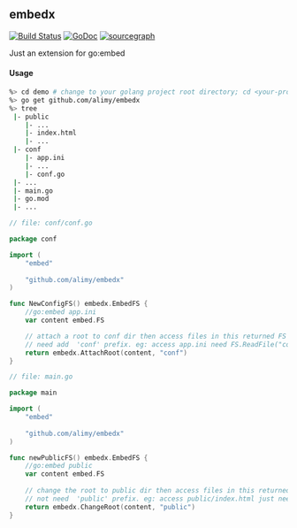 ## embedx
[![Build Status](https://api.travis-ci.com/alimy/embedx.svg?branch=master)](https://travis-ci.com/alimy/embedx)
[![GoDoc](https://godoc.org/github.com/alimy/embedx?status.svg)](https://pkg.go.dev/github.com/alimy/embedx)
[![sourcegraph](https://img.shields.io/badge/view%20on-Sourcegraph-brightgreen.svg?logo=sourcegraph)](https://sourcegraph.com/github.com/alimy/embedx)

Just an extension for go:embed

#### Usage
```bash
%> cd demo # change to your golang project root directory; cd <your-project-dir>
%> go get github.com/alimy/embedx
%> tree
 |- public
    |- ...
    |- index.html
    |- ...
 |- conf
    |- app.ini
    |- ...
    |- conf.go
 |- ...
 |- main.go
 |- go.mod
 |- ...
```

```go
// file: conf/conf.go

package conf

import (
	"embed"
	
	"github.com/alimy/embedx"
)

func NewConfigFS() embedx.EmbedFS {
	//go:embed app.ini
	var content embed.FS

	// attach a root to conf dir then access files in this returned FS will
	// need add  'conf' prefix. eg: access app.ini need FS.ReadFile("conf/app.ini").
	return embedx.AttachRoot(content, "conf")
}
```
```go
// file: main.go

package main

import (
	"embed"
	
	"github.com/alimy/embedx"
)

func newPublicFS() embedx.EmbedFS {
	//go:embed public
	var content embed.FS
	
	// change the root to public dir then access files in this returned FS will
	// not need  'public' prefix. eg: access public/index.html just need FS.ReadFile("index.html").
	return embedx.ChangeRoot(content, "public")
}
```
